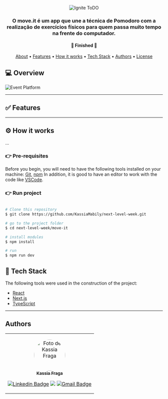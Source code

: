 <p align="center">
    <img src="./src/assets/Logo.png" alt="Ignite ToDO" />
</p>

<h3 align="center">
  O move.it é um app que une a técnica de Pomodoro com a realização de exercícios físicos para quem passa muito tempo na frente do computador.
</h3>

<h4 align="center">
	🚧 Finished 🚧
</h4>

<p align="center">
    <a href="#about">About</a> •
    <a href="#features">Features</a> •
    <a href="#how-it-works">How it works</a> •
    <a href="#tech-stack">Tech Stack</a> •
    <a href="#author">Authors</a> •
    <a href="#user-content-license">License</a>
</p>

## 💻 Overview


<img src="./src/assets/Capa.png" alt="Event Platform" />

---
## ✅ Features


---

## ⚙️ How it works

...

### 👉 Pre-requisites

Before you begin, you will need to have the following tools installed on your machine:
[Git](https://git-scm.com), [npm](https://www.npmjs.com/)
In addition, it is good to have an editor to work with the code like [VSCode](https://code.visualstudio.com/).

### 👉 Run project
```bash

# Clone this repository
$ git clone https://github.com/KassiaMabily/next-level-week.git

# go to the project folder
$ cd next-level-week/move-it

# install modules
$ npm install

# run
$ npm run dev

```

## 🚀 Tech Stack

The following tools were used in the construction of the project:

- [React](https://reactjs.org)
- [Next.js](https://nextjs.org/)
- [TypeScript](https://www.typescriptlang.org/)

---

## Authors
<table>
    <tr>
    <td align="center">
        <p>
            <a href="#">
                <img style="border-radius: 50%" src="https://github.com/KassiaMabily.png" width="100px;" alt="Foto de Kassia Fraga"/>
                <br />
                <sub><b>Kassia Fraga</b></sub></a><a href="#" title="Kassia Fraga">
            </a>
            <br/>

[![Linkedin Badge](https://img.shields.io/badge/-Kassia-blue?style=flat-square&logo=Linkedin&logoColor=white&link=https://www.linkedin.com/in/kassia-fraga/)](https://www.linkedin.com/in/kassia-fraga/)
[<img src = "https://img.shields.io/badge/@dev.naotaosedentaria-%23E4405F.svg?&style=flat-square&logo=instagram&logoColor=white">](https://www.instagram.com/dev.naotaosedentaria/)
[![Gmail Badge](https://img.shields.io/badge/-kassiafraga7@gmail.com-c14438?style=flat-square&logo=Gmail&logoColor=white&link=mailto:kassiafraga7@gmail.com)](mailto:kassiafraga7@gmail.com)
        </p>
    </td>
    </tr>
</table>
